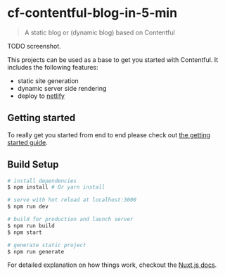 # cf-contentful-blog-in-5-min

> A static blog or (dynamic blog) based on Contentful

TODO screenshot.

This projects can be used as a base to get you started with Contentful. It includes the following features:

- static site generation
- dynamic server side rendering
- deploy to [netlify](https://www.netlify.com/)

## Getting started

To really get you started from end to end please check out [the getting started guide](./docs/GETTINGS-STARDED.md).

## Build Setup

``` bash
# install dependencies
$ npm install # Or yarn install

# serve with hot reload at localhost:3000
$ npm run dev

# build for production and launch server
$ npm run build
$ npm start

# generate static project
$ npm run generate
```

For detailed explanation on how things work, checkout the [Nuxt.js docs](https://github.com/nuxt/nuxt.js).
